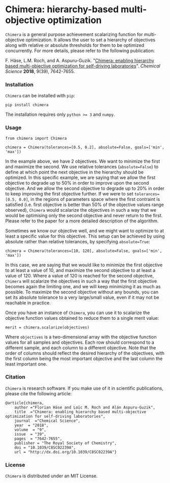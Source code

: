 # Chimera: hierarchy-based multi-objective optimization

``Chimera`` is a general purpose achievement scalarizing function for multi-objective optimization. It allows 
the user to set a hierarchy of objectives along with relative or absolute thresholds for them to be optimized
concurrently. For more details, please refer to the following publication:

F. Häse, L.M. Roch, and A. Aspuru-Guzik. "[Chimera: enabling hierarchy based multi-objective optimization 
for self-driving laboratories](https://pubs.rsc.org/ko/content/articlelanding/2018/sc/c8sc02239a#!divAbstract)". 
*Chemical Science* **2018**, 9(39), 7642-7655.

###  Installation
``Chimera`` can be installed with ``pip``:

```
pip install chimera
```

The installation requires only ``python >= 3`` and ``numpy``.

### Usage

```
from chimera import Chimera

chimera = Chimera(tolerances=[0.5, 0.2], absolute=False, goals=['min', 'max'])
```

In the example above, we have 2 objectives. We want to minimize the first and maximize the second. We use relative 
tolerances (``absolute=False``) to define at which point the next objective in the hierarchy should be optimized. In
this specific example, we are saying that we allow the first objective to degrade up to 50% in order to improve upon
the second objective. And we allow the second objective to degrade up to 20% in order to keep improving the first 
objective further. If we were to set ``tolerances=[0.5, 0.0]``, in the regions of parameters space where the first 
contraint is satisfied (i.e. first objective is better than 50% of the objective values range observed), ``Chimera``
would scalarize the objectives in such a way that we would be optimising only the second objective and never return to 
the first. Please refer to the paper for a more detailed description of the algorithm.

Sometimes we know our objective well, and we might want to optimize to at least a specific value for this objective. 
This setup can be achieved by using absolute rather than relative tolerances, by specifying ``absolute=True``:

```
chimera = Chimera(tolerances=[10, 120], absolute=False, goals=['min', 'max'])
```

In this case, we are saying that we would like to minimize the first objective to at least a value of 10, and maximize
the second objective to at least a value of 120. Where a value of 120 is reached for the second objective, ``Chimera``
will scalarize the objectives in such a way that the first objective becomes again the limiting one, and we will
keep minimizing it as much as possible. To maximize the second objective without any bounds, you can set its absolute
tolerance to a very large/small value, even if it may not be reachable in practice. 

Once you have an instance of ``Chimera``, you can use it to scalarize the objective function values obtained to reduce 
them to a single merit value:

```
merit = chimera.scalarize(objectives)
```

Where ``objectives`` is a two-dimensional array with the objective function values for all samples and objectives. Each
row should correspond to a different sample, and each column to a different objective. Note that the order of columns
should reflect the desired hierarchy of the objectives, with the first column being the most important objective and
the last column the least important one.

###  Citation
``Chimera`` is research software. If you make use of it in scientific publications, please cite the following article:

```
@article{chimera,
    author ="Florian Häse and Loïc M. Roch and Alán Aspuru-Guzik",
    title  ="Chimera: enabling hierarchy based multi-objective optimization for self-driving laboratories",
    journal  ="Chemical Science",
    year  = "2018",
    volume  = "9",
    issue  = "39",
    pages  = "7642-7655",
    publisher = "The Royal Society of Chemistry",
    doi = "10.1039/C8SC02239A",
    url = "http://dx.doi.org/10.1039/C8SC02239A"}
```

###  License
``Chimera`` is distributed under an MIT License.
